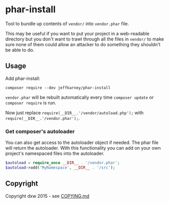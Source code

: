 # phar-install

Tool to bundle up contents of `vendor/` into `vendor.phar` file.

This may be useful if you want to put your project in a web-readable directory but you don't want to trawl through all the files in `vendor/` to make sure none of them could allow an attacker to do something they shouldn't be able to do.

## Usage

Add phar-install:

```
composer require --dev jeffkarney/phar-install
```

`vendor.phar` will be rebuilt automatically every time `composer update` or `composer require` is run.

Now just replace `require(__DIR__.'/vendor/autoload.php');` with `require(__DIR__.'/vendor.phar');`.

### Get composer's autoloader

You can also get access to the autoloader object if needed. The phar file will return the autoloader. With this functionality you can add on your own project's namespaced files into the autoloader.

```php
$autoload = require_once __DIR__ . '/vendor.phar';
$autoload->add('MyNamespace', __DIR__ . '/src');
```

## Copyright

Copyright dxw 2015 - see [COPYING.md](COPYING.md)
